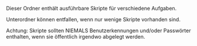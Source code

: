 Dieser Ordner enthält ausführbare Skripte für verschiedene Aufgaben.

Unterordner können entfallen, wenn nur wenige Skripte vorhanden sind.

Achtung:
Skripte sollten NIEMALS Benutzerkennungen und/oder Passwörter enthalten, wenn sie öffentlich irgendwo abgelegt werden.

